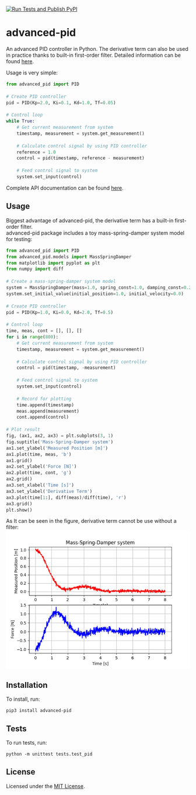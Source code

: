 [![Run Tests and Publish PyPI](https://github.com/eadali/advanced-pid/actions/workflows/main-branch.yml/badge.svg)](https://github.com/eadali/advanced-pid/actions/workflows/main-branch.yml)
# advanced-pid    
An advanced PID controller in Python. The derivative term can also be used in 
practice thanks to built-in first-order filter. Detailed information can be
found [here](https://en.wikipedia.org/wiki/PID_controller#Derivative_term).

Usage is very simple:

```python
from advanced_pid import PID

# Create PID controller 
pid = PID(Kp=2.0, Ki=0.1, Kd=1.0, Tf=0.05)

# Control loop
while True:
    # Get current measurement from system
    timestamp, measurement = system.get_measurement()
    
    # Calculate control signal by using PID controller
    reference = 1.0
    control = pid(timestamp, reference - measurement)
    
    # Feed control signal to system
    system.set_input(control)
```

Complete API documentation can be found 
[here](https://advanced-pid.readthedocs.io/en/latest/).

## Usage
Biggest advantage of advanced-pid, the derivative term has a built-in first-order
filter.    
advanced-pid package includes a toy mass-spring-damper system model for testing:

```python
from advanced_pid import PID
from advanced_pid.models import MassSpringDamper
from matplotlib import pyplot as plt
from numpy import diff

# Create a mass-spring-damper system model
system = MassSpringDamper(mass=1.0, spring_const=1.0, damping_const=0.2)
system.set_initial_value(initial_position=1.0, initial_velocity=0.0)

# Create PID controller 
pid = PID(Kp=1.0, Ki=0.0, Kd=2.0, Tf=0.5)

# Control loop
time, meas, cont = [], [], []
for i in range(800):
    # Get current measurement from system
    timestamp, measurement = system.get_measurement()
    
    # Calculate control signal by using PID controller
    control = pid(timestamp, -measurement)
    
    # Feed control signal to system
    system.set_input(control)
    
    # Record for plotting
    time.append(timestamp)
    meas.append(measurement)
    cont.append(control)

# Plot result
fig, (ax1, ax2, ax3) = plt.subplots(3, 1)
fig.suptitle('Mass-Spring-Damper system')
ax1.set_ylabel('Measured Position [m]')
ax1.plot(time, meas, 'b')
ax1.grid()
ax2.set_ylabel('Force [N]')
ax2.plot(time, cont, 'g')
ax2.grid()
ax3.set_xlabel('Time [s]')
ax3.set_ylabel('Derivative Term')
ax3.plot(time[1:], diff(meas)/diff(time), 'r')
ax3.grid()
plt.show()
```
    
As It can be seen in the figure, derivative term cannot be use without a filter:  
![alt text](https://raw.githubusercontent.com/eadali/advanced-pid/main/docs/imgs/figure.png)

## Installation
To install, run:
```
pip3 install advanced-pid
```
## Tests
To run tests, run:
```
python -m unittest tests.test_pid
```

## License
Licensed under the 
[MIT License](https://github.com/eadali/advanced-pid/blob/main/LICENSE.md).
